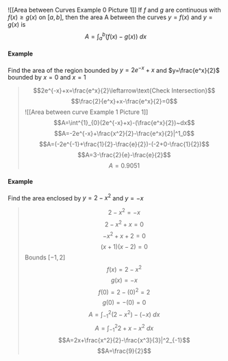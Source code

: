 ![[Area between Curves Example 0 Picture 1]]
If $f$ and $g$ are continuous with $f(x)\geq g(x)$ on $[a,b]$, then the area A between the curves $y=f(x)$ and $y=g(x)$ is $$A=\int^{b}_{a}(f(x)-g(x))~dx$$
#### Example
Find the area of the region bounded by $y=2e^{-x}+x$ and $y=\frac{e^x}{2}$ bounded by $x=0$ and $x=1$
> $$2e^{-x}+x=\frac{e^x}{2}\leftarrow\text{Check Intersection}$$
> $$\frac{2}{e^x}+x-\frac{e^x}{2}=0$$
> ![[Area between curve Example 1 Picture 1]]
> $$A=\int^{1}_{0}(2e^{-x}+x)-(\frac{e^x}{2})~dx$$
> $$A=-2e^{-x}+\frac{x^2}{2}-\frac{e^x}{2}|^1_0$$
> $$A=(-2e^{-1}+\frac{1}{2}-\frac{e}{2})-(-2+0-\frac{1}{2})$$
> $$A=3-\frac{2}{e}-\frac{e}{2}$$
> $$A=0.9051$$
#### Example
Find the area enclosed by $y=2-x^2$ and $y=-x$
> $$2-x^2=-x$$
> $$2-x^2+x=0$$$$-x^2+x+2=0$$$$(x+1)(x-2)=0$$
> Bounds $[-1,2]$ $$f(x)=2-x^2$$$$g(x)=-x$$$$f(0)=2-(0)^2=2$$$$g(0)=-(0)=0$$$$A=\int^{2}_{-1}(2-x^2)-(-x)~dx$$$$A=\int^{2}_{-1}2+x-x^2~dx$$$$A=2x+\frac{x^2}{2}-\frac{x^3}{3}|^2_{-1}$$
> $$A=\frac{9}{2}$$